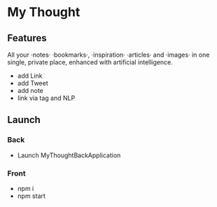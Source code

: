 # My Thought

## Features

All your ·notes· ·bookmarks·,
·inspiration· ·articles· and ·images· in one single, private place, enhanced with artificial intelligence.

- add Link
- add Tweet
- add note
- link via tag and NLP

## Launch

### Back

- Launch MyThoughtBackApplication

### Front

- npm i
- npm start
